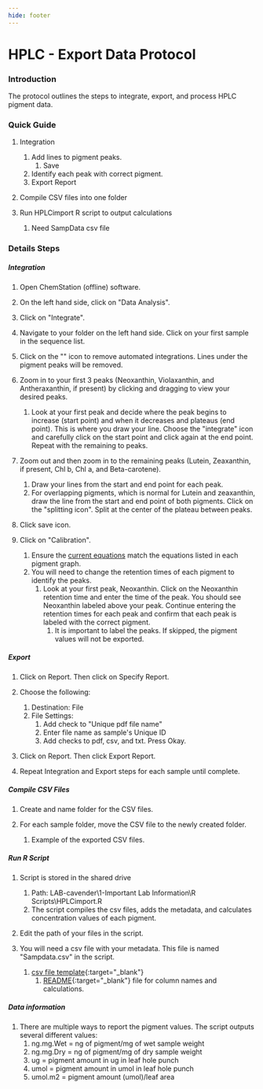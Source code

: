 ```yaml
---
hide: footer
---
```


# HPLC - Export Data Protocol
### Introduction
The protocol outlines the steps to integrate, export, and process HPLC pigment data.

### Quick Guide
1. Integration
    1. Add lines to pigment peaks.
        1. Save
    2. Identify each peak with correct pigment.
    3. Export Report
    
2. Compile CSV files into one folder

3. Run HPLCimport R script to output calculations
    1. Need SampData csv file

### Details Steps

##### Integration
1. Open ChemStation (offline) software.

2. On the left hand side, click on "Data Analysis".

3. Click on "Integrate".

4. Navigate to your folder on the left hand side. Click on your first sample in the sequence list.

5. Click on the "" icon to remove automated integrations. Lines under the pigment peaks will be removed.

6. Zoom in to your first 3 peaks (Neoxanthin, Violaxanthin, and Antheraxanthin, if present) by clicking and dragging to view your desired peaks.
    1. Look at your first peak and decide where the peak begins to increase (start point) and when it decreases and plateaus (end point). This is where you draw your line. Choose the "integrate" icon and carefully click on the start point and click again at the end point. Repeat with the remaining to peaks.

7. Zoom out and then zoom in to the remaining peaks (Lutein, Zeaxanthin, if present, Chl b, Chl a, and Beta-carotene).
    1. Draw your lines from the start and end point for each peak.
    2. For overlapping pigments, which is normal for Lutein and zeaxanthin, draw the line from the start and end point of both pigments. Click on the "splitting icon". Split at the center of the plateau between peaks.

8. Click save icon.

9. Click on "Calibration".
    1. Ensure the [current equations]() match the equations listed in each pigment graph.
    2. You will need to change the retention times of each pigment to identify the peaks.
        1. Look at your first peak, Neoxanthin. Click on the Neoxanthin retention time and enter the time of the peak. You should see Neoxanthin labeled above your peak. Continue entering the retention times for each peak and confirm that each peak is labeled with the correct pigment.
            1. It is important to label the peaks. If skipped, the pigment values will not be exported.

##### Export
1. Click on Report. Then click on Specify Report.

2. Choose the following: 
    1. Destination: File
    2. File Settings:
        1. Add check to "Unique pdf file name"
        2. Enter file name as sample's Unique ID
        3. Add checks to pdf, csv, and txt. Press Okay.

3. Click on Report. Then click Export Report.

4. Repeat Integration and Export steps for each sample until complete.
        
##### Compile CSV Files
1. Create and name folder for the CSV files.

2. For each sample folder, move the CSV file to the newly created folder.
    1. Example of the exported CSV files.
    
##### Run R Script
1. Script is stored in the shared drive
    1. Path: LAB-cavender\1-Important Lab Information\R Scripts\HPLCimport.R
    2. The script compiles the csv files, adds the metadata, and calculates concentration values of each pigment.

2. Edit the path of your files in the script.

3. You will need a csv file with your metadata. This file is named "Sampdata.csv" in the script.
    1. [csv file template](https://drive.google.com/file/d/1rqFtI-C_uq54s5Or6KkV3JUGJjqRK10f/view?usp=sharing){:target="\_blank"}
        1. [README](https://drive.google.com/file/d/1t0TWe5EMjUYtfu1-10WNYmPmvX951Z8G/view?usp=sharing){:target="\_blank"} file for column names and calculations.

##### Data information
1. There are multiple ways to report the pigment values. The script outputs several different values:
    1. ng.mg.Wet = ng of pigment/mg of wet sample weight
    2. ng.mg.Dry = ng of pigment/mg of dry sample weight
    3. ug = pigment amount in ug in leaf hole punch
    4. umol = pigment amount in umol in leaf hole punch
    5. umol.m2 = pigment amount (umol)/leaf area